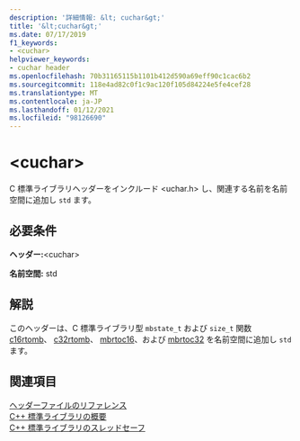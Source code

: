```yaml
---
description: '詳細情報: &lt; cuchar&gt;'
title: '&lt;cuchar&gt;'
ms.date: 07/17/2019
f1_keywords:
- <cuchar>
helpviewer_keywords:
- cuchar header
ms.openlocfilehash: 70b31165115b1101b412d590a69eff90c1cac6b2
ms.sourcegitcommit: 118e4ad82c0f1c9ac120f105d84224e5fe4cef28
ms.translationtype: MT
ms.contentlocale: ja-JP
ms.lasthandoff: 01/12/2021
ms.locfileid: "98126690"
---
```

# <a name="ltcuchargt"></a>&lt;cuchar&gt;

C 標準ライブラリヘッダーをインクルード \<uchar.h> し、関連する名前を名前空間に追加し `std` ます。

## <a name="requirements"></a>必要条件

**ヘッダー:**\<cuchar>

**名前空間:** std

## <a name="remarks"></a>解説

このヘッダーは、C 標準ライブラリ型 `mbstate_t` および `size_t` 関数 [c16rtomb](../c-runtime-library/reference/c16rtomb-c32rtomb1.md)、 [c32rtomb](../c-runtime-library/reference/c16rtomb-c32rtomb1.md)、 [mbrtoc16](../c-runtime-library/reference/mbrtoc16-mbrtoc323.md)、および [mbrtoc32](../c-runtime-library/reference/mbrtoc16-mbrtoc323.md) を名前空間に追加し `std` ます。

## <a name="see-also"></a>関連項目

[ヘッダーファイルのリファレンス](cpp-standard-library-header-files.md)\
[C++ 標準ライブラリの概要](cpp-standard-library-overview.md)\
[C++ 標準ライブラリのスレッドセーフ](thread-safety-in-the-cpp-standard-library.md)
